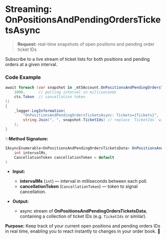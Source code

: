 # Streaming: OnPositionsAndPendingOrdersTicketsAsync

> **Request:** real-time snapshots of open positions and pending order ticket IDs

Subscribe to a live stream of ticket lists for both positions and pending orders at a given interval.

### Code Example

```csharp
await foreach (var snapshot in _mt5Account.OnPositionsAndPendingOrdersTicketsAsync(
    1000,      // polling interval in milliseconds
    cts.Token  // cancellation token
))
{
    _logger.LogInformation(
        "OnPositionsAndPendingOrdersTicketsAsync: Tickets={Tickets}",
        string.Join(", ", snapshot.TicketIds) // replace `TicketIds` with the actual property name
    );
}
```

✨**Method Signature:**
```csharp
IAsyncEnumerable<OnPositionsAndPendingOrdersTicketsData> OnPositionsAndPendingOrdersTicketsAsync(
    int intervalMs,
    CancellationToken cancellationToken = default
)
```

* **Input:**
    * **intervalMs** (`int`) — interval in milliseconds between each poll.
    * **cancellationToken** (`CancellationToken`) — token to signal cancellation.

* **Output:**
    * async stream of **OnPositionsAndPendingOrdersTicketsData**, containing a collection of ticket IDs (e.g. `TicketIds` or similar).

**Purpose:** Keep track of your current open positions and pending orders IDs in real time, enabling you to react instantly to changes in your order book. 🚀
